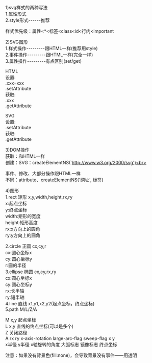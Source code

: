 1)svg样式的两种写法<br>
1.属性形式<br>
2.style形式------推荐<br>

样式优先级：属性<*<标签<class<id<行内<important<br>


2)SVG图形<br>
1.样式操作---------跟HTML一样(推荐用style)<br>
2.事件操作---------跟HTML一样(完全一样)<br>
3.属性操作---------有点区别(set/get)<br>

  HTML<br>
设置:<br>
    .xxx=xxx<br>
    .setAttribute<br>
获取:<br>
    .xxx<br>
    .getAttribute<br>

SVG<br>
设置:<br>
    .setAttribute<br>
获取:<br>
    .getAttribute<br>

3)DOM操作<br>
获取：和HTML一样<br>
创建：SVG：createElementNS('http://www.w3.org/2000/svg')<br>


事件、修改、大部分操作跟HTML一样<br>
不同：attribute、createElementNS('网址', 标签)<br>


4)图形<br>
1.rect 矩形 x,y,width,height,rx,ry<br>
  x:起点坐标<br>
  y:终点坐标<br>
  width:矩形的宽度<br>
  height:矩形高度<br>
  rx:x方向上的圆角<br>
  ry:y方向上的圆角<br>

2.circle  正圆 cx,cy,r<br>
  cx:圆心坐标x<br>
  cy:圆心坐标y<br>
  r:圆的半径<br>
3.ellipse 椭圆 cx,cy,rx,ry<br>
  cx:圆心坐标x<br>
  cy:圆心坐标y<br>
  rx:长半轴<br>
  ry:短半轴<br>
4.line 直线 x1,y1,x2,y2(起点坐标，终点坐标)<br>
5.path  M/L/Z/A<br>

  M x,y  起点坐标<br>
  L x,y  直线的终点坐标(可以是多个)<br>
  Z 关闭路径<br>
  A rx      ry      x-axis-rotation large-arc-flag sweep-flag   x y<br>
    x半径   y半径     x轴旋转的角度       大弧标志       镜像标志   终点坐标<br>


注意：如果没有背景色(fill:none)，会导致背景没有事件——用透明<br>
